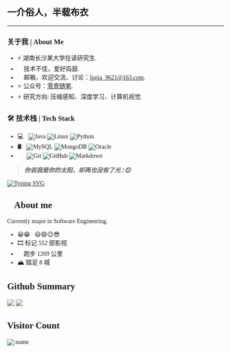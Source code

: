 <font face = "宋体">

## 一介俗人，半载布衣👋

---


### 关于我 | About Me

- ⚡ 湖南长沙某大学在读研究生. 
- 🌱 技术不佳，爱好捣鼓.
- 💬 邮箱，欢迎交流、讨论：[liujia_9621@163.com](mailto:liujia_9621@163.com).
- ⭐ 公众号：[零壹随笔](https://mp.weixin.qq.com/mp/profile_ext?action=home&__biz=MzkyODE3MDgyNg==&scene=124&uin=&key=&devicetype=Windows+10+x64&version=63020170&lang=zh_CN&a8scene=7&fontgear=2).
- ⭐ 研究方向: 压缩感知、深度学习、计算机视觉.

### 🛠 技术栈 | Tech Stack

- 💻 &#160; ![Java](https://img.shields.io/badge/-Java-333333?style=flat&logo=Java&logoColor=007396)
![Linux](https://img.shields.io/badge/-Linux-333333?style=flat&logo=Linux&logoColor=FCC624)
![Python](https://img.shields.io/badge/-Python3-333333?style=flat&logo=Python&logoColor=007396)
- 🛢 &#160; ![MySQL](https://img.shields.io/badge/-MySQL-333333?style=flat&logo=mysql)
![MongoDB](https://img.shields.io/badge/-MongoDB-333333?style=flat&logo=mongodb)
![Oracle](https://img.shields.io/badge/-Oracle-333333?style=flat&logo=Oracle)
- 🔧 &#160; ![Git](https://img.shields.io/badge/-Git-333333?style=flat&logo=git)
![GitHub](https://img.shields.io/badge/-GitHub-333333?style=flat&logo=github)
![Markdown](https://img.shields.io/badge/-Markdown-333333?style=flat&logo=markdown)




<!-- [![Cl0udG0d's github stats](https://github-readme-stats.vercel.app/api?username=ZeroOneTaT&show_icons=true&theme=dark)](https://github.com/anuraghazra/github-readme-stats) -->
> ***你说我是你的太阳，却再也没有了光 !😊***

  
  [![Typing SVG](https://readme-typing-svg.herokuapp.com?font=Fira+Code&size=30&pause=1000&color=6998B2F9&center=true&vCenter=true&repeat=false&width=435&lines=chanper+-+%E6%97%A0%E9%99%90%E8%BF%9B%E6%AD%A5)](https://git.io/typing-svg)


## 🥱About me

Currently major in Software Engineering.

- 😀😁🤣😃😄😉😎🤗
- 🎞️ 标记 552 部影视
- 🏃‍ 跑步 1269 公里
- 🏔️ 踏足 8 城


## Github Summary

<img src="https://github-readme-stats.vercel.app/api?username=chanpero" />

<img src="https://github-readme-stats.vercel.app/api/top-langs/?username=Achuan-2&layout=compact&langs_count=8" />


## Visitor Count

![:name](https://count.getloli.com/get/@:zeroonetat)
  

</font>
